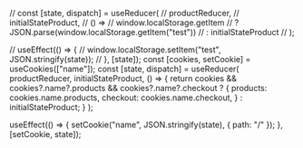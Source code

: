 // const [state, dispatch] = useReducer(
// productReducer,
// initialStateProduct,
// () =>
// window.localStorage.getItem
// ? JSON.parse(window.localStorage.getItem("test"))
// : initialStateProduct
// );

// useEffect(() => {
// window.localStorage.setItem("test", JSON.stringify(state));
// }, [state]);
const [cookies, setCookie] = useCookies(["name"]);
const [state, dispatch] = useReducer(
productReducer,
initialStateProduct,
() => {
return cookies && cookies?.name?.products && cookies?.name?.checkout
? {
products: cookies.name.products,
checkout: cookies.name.checkout,
}
: initialStateProduct;
}
);

useEffect(() => {
setCookie("name", JSON.stringify(state), { path: "/" });
}, [setCookie, state]);
